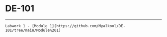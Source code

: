 # DE-101
---
~~~
Labwork 1 - [Module 1](https://github.com/Myalkool/DE-101/tree/main/Module%201)
~~~
